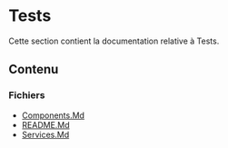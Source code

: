 # Tests

Cette section contient la documentation relative à Tests.

## Contenu


### Fichiers

- [Components.Md](./components.md.txt)
- [README.Md](./README.md.txt)
- [Services.Md](./services.md.txt)
